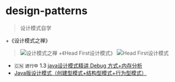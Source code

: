 # design-patterns
> 设计模式自学

+《设计模式之禅》
 > ![设计模式之禅](http://img2.imgtn.bdimg.com/it/u=525303387,4111988823&fm=214&gp=0.jpg)
+《Head First设计模式》
 > ![Head First设计模式](http://img1.imgtn.bdimg.com/it/u=4224420244,2712210079&fm=11&gp=0.jpg)
+ :cn: `进行中` 1.3 [java设计模式精讲 Debug 方式+内存分析](https://coding.imooc.com/learn/list/270.html)
+ [Java版设计模式（创建型模式+结构型模式+行为型模式）](http://edu.51cto.com/course/10966.html)


